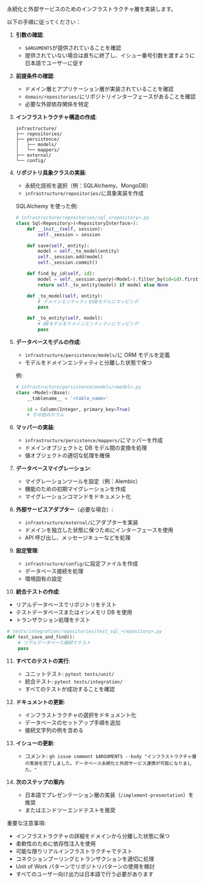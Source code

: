 永続化と外部サービスのためのインフラストラクチャ層を実装します。

以下の手順に従ってください：

1. **引数の確認**:

   - `$ARGUMENTS`が提供されていることを確認
   - 提供されていない場合は直ちに終了し、イシュー番号引数を渡すように日本語でユーザーに促す

2. **前提条件の確認**:

   - ドメイン層とアプリケーション層が実装されていることを確認
   - `domain/repositories/`にリポジトリインターフェースがあることを確認
   - 必要な外部依存関係を特定

3. **インフラストラクチャ構造の作成**:

   ```
   infrastructure/
   ├── repositories/
   ├── persistence/
   │   ├── models/
   │   └── mappers/
   ├── external/
   └── config/
   ```

4. **リポジトリ具象クラスの実装**:

   - 永続化技術を選択（例：SQLAlchemy、MongoDB）
   - `infrastructure/repositories/`に具象実装を作成

   SQLAlchemy を使った例:

   ```python
   # infrastructure/repositories/sql_<repository>.py
   class Sql<Repository>(<RepositoryInterface>):
       def __init__(self, session):
           self._session = session

       def save(self, entity):
           model = self._to_model(entity)
           self._session.add(model)
           self._session.commit()

       def find_by_id(self, id):
           model = self._session.query(<Model>).filter_by(id=id).first()
           return self._to_entity(model) if model else None

       def _to_model(self, entity):
           # ドメインエンティティをDBモデルにマッピング
           pass

       def _to_entity(self, model):
           # DBモデルをドメインエンティティにマッピング
           pass
   ```

5. **データベースモデルの作成**:

   - `infrastructure/persistence/models/`に ORM モデルを定義
   - モデルをドメインエンティティと分離した状態で保つ

   例:

   ```python
   # infrastructure/persistence/models/<model>.py
   class <Model>(Base):
       __tablename__ = '<table_name>'

       id = Column(Integer, primary_key=True)
       # その他のカラム
   ```

6. **マッパーの実装**:

   - `infrastructure/persistence/mappers/`にマッパーを作成
   - ドメインオブジェクトと DB モデル間の変換を処理
   - 値オブジェクトの適切な処理を確保

7. **データベースマイグレーション**:

   - マイグレーションツールを設定（例：Alembic）
   - 機能のための初期マイグレーションを作成
   - マイグレーションコマンドをドキュメント化

8. **外部サービスアダプター**（必要な場合）:

   - `infrastructure/external/`にアダプターを実装
   - ドメインを独立した状態に保つためにインターフェースを使用
   - API 呼び出し、メッセージキューなどを処理

9. **設定管理**:

   - `infrastructure/config/`に設定ファイルを作成
   - データベース接続を処理
   - 環境固有の設定

10. **統合テストの作成**:

- リアルデータベースでリポジトリをテスト
- テストデータベースまたはインメモリ DB を使用
- トランザクション処理をテスト

```python
# tests/integration/repositories/test_sql_<repository>.py
def test_save_and_find():
    # リアルデータベース接続でテスト
    pass
```

11. **すべてのテストの実行**:

    - ユニットテスト: `pytest tests/unit/`
    - 統合テスト: `pytest tests/integration/`
    - すべてのテストが成功することを確認

12. **ドキュメントの更新**:

    - インフラストラクチャの選択をドキュメント化
    - データベースのセットアップ手順を追加
    - 接続文字列の例を含める

13. **イシューの更新**:

    - コメント: `gh issue comment $ARGUMENTS --body "インフラストラクチャ層の実装を完了しました。データベース永続化と外部サービス連携が可能になりました。"`

14. **次のステップの案内**:
    - 日本語でプレゼンテーション層の実装（`/implement-presentation`）を推奨
    - またはエンドツーエンドテストを推奨

重要な注意事項:

- インフラストラクチャの詳細をドメインから分離した状態に保つ
- 柔軟性のために依存性注入を使用
- 可能な限りリアルインフラストラクチャでテスト
- コネクションプーリングとトランザクションを適切に処理
- Unit of Work パターンでリポジトリパターンの使用を検討
- すべてのユーザー向け出力は日本語で行う必要があります
